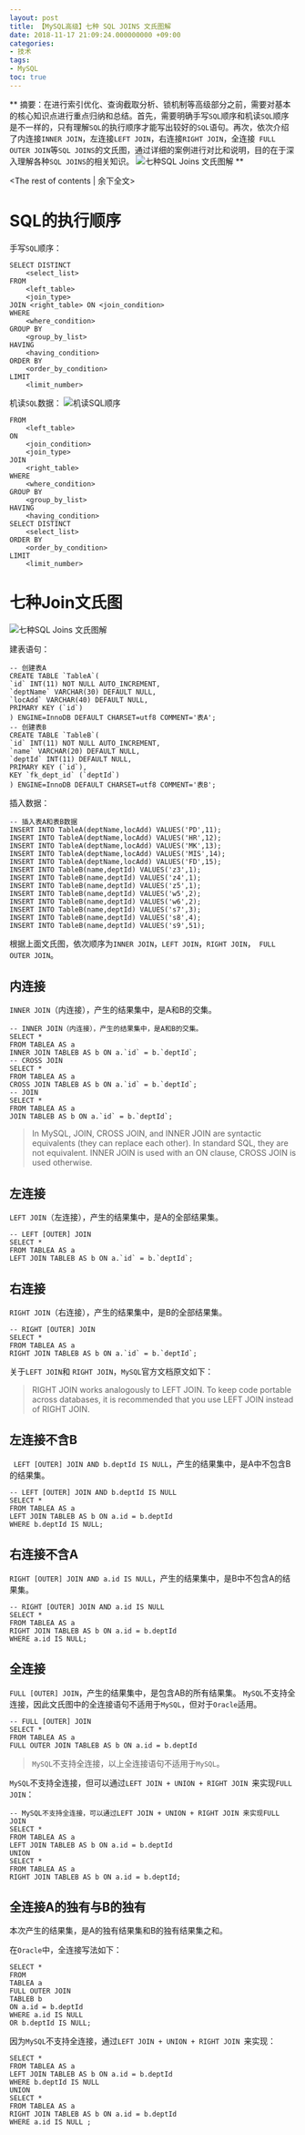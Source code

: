 ```yaml
---
layout: post
title: ﻿【MySQL高级】七种 SQL JOINS 文氏图解
date: 2018-11-17 21:09:24.000000000 +09:00
categories:
- 技术
tags:
- MySQL
toc: true
---
```


**
摘要：在进行索引优化、查询截取分析、锁机制等高级部分之前，需要对基本的核心知识点进行重点归纳和总结。首先，需要明确手写`SQL`顺序和机读`SQL`顺序是不一样的，只有理解`SQL`的执行顺序才能写出较好的`SQL`语句。再次，依次介绍了内连接`INNER JOIN`，左连接`LEFT JOIN`，右连接`RIGHT JOIN`，全连接` FULL OUTER JOIN`等`SQL JOINS`的文氏图，通过详细的案例进行对比和说明，目的在于深入理解各种`SQL JOINS`的相关知识。
![七种SQL Joins 文氏图解](https://github.com/LensXiong/hexo_source_code/blob/master/img/technology/2018/mysql-sql-joins/02.png?raw=true)
**
<!-- more -->
<The rest of contents | 余下全文>

# SQL的执行顺序

手写`SQL`顺序：

```
SELECT DISTINCT
    <select_list>
FROM
    <left_table> 
    <join_type>
JOIN <right_table> ON <join_condition>
WHERE
    <where_condition>
GROUP BY
    <group_by_list>
HAVING
    <having_condition>
ORDER BY
    <order_by_condition>
LIMIT
    <limit_number>
```

机读`SQL`数据：
![机读SQL顺序](https://github.com/LensXiong/hexo_source_code/blob/master/img/technology/2018/mysql-sql-joins/01.jpg?raw=true)

```
FROM 
    <left_table>
ON 
    <join_condition>
    <join_type> 
JOIN 
    <right_table> 
WHERE
    <where_condition>
GROUP BY
    <group_by_list>
HAVING
    <having_condition>
SELECT DISTINCT
    <select_list>
ORDER BY
    <order_by_condition>
LIMIT
    <limit_number>
```

# 七种Join文氏图
![七种SQL Joins 文氏图解](https://github.com/LensXiong/hexo_source_code/blob/master/img/technology/2018/mysql-sql-joins/02.png?raw=true)

建表语句：

```
-- 创建表A
CREATE TABLE `TableA`(
`id` INT(11) NOT NULL AUTO_INCREMENT,
`deptName` VARCHAR(30) DEFAULT NULL,
`locAdd` VARCHAR(40) DEFAULT NULL,
PRIMARY KEY (`id`)
) ENGINE=InnoDB DEFAULT CHARSET=utf8 COMMENT='表A';
-- 创建表B
CREATE TABLE `TableB`(
`id` INT(11) NOT NULL AUTO_INCREMENT,
`name` VARCHAR(20) DEFAULT NULL,
`deptId` INT(11) DEFAULT NULL,
PRIMARY KEY (`id`),
KEY `fk_dept_id` (`deptId`)
) ENGINE=InnoDB DEFAULT CHARSET=utf8 COMMENT='表B';
```

插入数据：

```
-- 插入表A和表B数据
INSERT INTO TableA(deptName,locAdd) VALUES('PD',11);
INSERT INTO TableA(deptName,locAdd) VALUES('HR',12);
INSERT INTO TableA(deptName,locAdd) VALUES('MK',13);
INSERT INTO TableA(deptName,locAdd) VALUES('MIS',14);
INSERT INTO TableA(deptName,locAdd) VALUES('FD',15);
INSERT INTO TableB(name,deptId) VALUES('z3',1);
INSERT INTO TableB(name,deptId) VALUES('z4',1);
INSERT INTO TableB(name,deptId) VALUES('z5',1);
INSERT INTO TableB(name,deptId) VALUES('w5',2);
INSERT INTO TableB(name,deptId) VALUES('w6',2);
INSERT INTO TableB(name,deptId) VALUES('s7',3);
INSERT INTO TableB(name,deptId) VALUES('s8',4);
INSERT INTO TableB(name,deptId) VALUES('s9',51);
```

根据上面文氏图，依次顺序为`INNER JOIN`，`LEFT JOIN`，`RIGHT JOIN`，` FULL OUTER JOIN`。

## 内连接

`INNER JOIN`（内连接），产生的结果集中，是A和B的交集。
```
-- INNER JOIN（内连接），产生的结果集中，是A和B的交集。
SELECT *
FROM TABLEA AS a 
INNER JOIN TABLEB AS b ON a.`id` = b.`deptId`;
-- CROSS JOIN
SELECT *
FROM TABLEA AS a 
CROSS JOIN TABLEB AS b ON a.`id` = b.`deptId`;
-- JOIN
SELECT *
FROM TABLEA AS a 
JOIN TABLEB AS b ON a.`id` = b.`deptId`;
```

> In MySQL, JOIN, CROSS JOIN, and INNER JOIN are syntactic equivalents (they can replace each other). In standard SQL, they are not equivalent. INNER JOIN is used with an ON clause, CROSS JOIN is used otherwise.

## 左连接

`LEFT JOIN`（左连接），产生的结果集中，是A的全部结果集。
```
-- LEFT [OUTER] JOIN
SELECT *
FROM TABLEA AS a 
LEFT JOIN TABLEB AS b ON a.`id` = b.`deptId`;
```
## 右连接

`RIGHT JOIN`（右连接），产生的结果集中，是B的全部结果集。
```
-- RIGHT [OUTER] JOIN
SELECT *
FROM TABLEA AS a 
RIGHT JOIN TABLEB AS b ON a.`id` = b.`deptId`;
```
关于`LEFT JOIN`和 `RIGHT JOIN`，`MySQL`官方文档原文如下：

> RIGHT JOIN works analogously to LEFT JOIN. To keep code portable across databases, it is recommended that you use LEFT JOIN instead of RIGHT JOIN.

## 左连接不含B

` LEFT [OUTER] JOIN AND b.deptId IS NULL`，产生的结果集中，是A中不包含B的结果集。
```
-- LEFT [OUTER] JOIN AND b.deptId IS NULL
SELECT *
FROM TABLEA AS a 
LEFT JOIN TABLEB AS b ON a.id = b.deptId
WHERE b.deptId IS NULL;
```
## 右连接不含A

`RIGHT [OUTER] JOIN AND a.id IS NULL`，产生的结果集中，是B中不包含A的结果集。
```
-- RIGHT [OUTER] JOIN AND a.id IS NULL
SELECT *
FROM TABLEA AS a 
RIGHT JOIN TABLEB AS b ON a.id = b.deptId
WHERE a.id IS NULL;
```
## 全连接

`FULL [OUTER] JOIN`，产生的结果集中，是包含AB的所有结果集。
`MySQL`不支持全连接，因此文氏图中的全连接语句不适用于`MySQL`，但对于`Oracle`适用。
```
-- FULL [OUTER] JOIN 
SELECT * 
FROM TABLEA AS a 
FULL OUTER JOIN TABLEB AS b ON a.id = b.deptId
```

>  `MySQL`不支持全连接，以上全连接语句不适用于`MySQL`。

`MySQL`不支持全连接，但可以通过`LEFT JOIN + UNION + RIGHT JOIN `来实现`FULL JOIN`：
```
-- MySQL不支持全连接，可以通过LEFT JOIN + UNION + RIGHT JOIN 来实现FULL JOIN
SELECT *
FROM TABLEA AS a 
LEFT JOIN TABLEB AS b ON a.id = b.deptId
UNION
SELECT *
FROM TABLEA AS a 
RIGHT JOIN TABLEB AS b ON a.id = b.deptId;
```
## 全连接A的独有与B的独有

本次产生的结果集，是A的独有结果集和B的独有结果集之和。

在`Oracle`中，全连接写法如下：

```
SELECT *
FROM
TABLEA a 
FULL OUTER JOIN 
TABLEB b
ON a.id = b.deptId
WHERE a.id IS NULL 
OR b.deptId IS NULL;
```

因为`MySQL`不支持全连接，通过`LEFT JOIN + UNION + RIGHT JOIN `来实现：

```
SELECT *
FROM TABLEA AS a 
LEFT JOIN TABLEB AS b ON a.id = b.deptId
WHERE b.deptId IS NULL
UNION
SELECT *
FROM TABLEA AS a 
RIGHT JOIN TABLEB AS b ON a.id = b.deptId
WHERE a.id IS NULL ;
```
